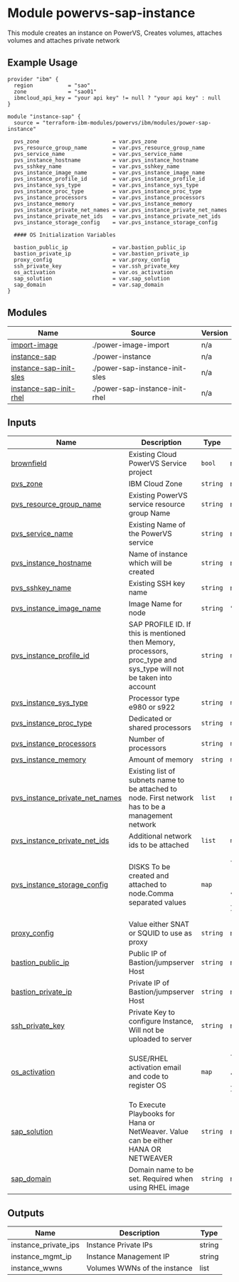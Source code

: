 # Module powervs-sap-instance

This module creates an instance on PowerVS, Creates volumes, attaches volumes and attaches private network

## Example Usage
```
provider "ibm" {
  region           = "sao"
  zone             = "sao01"
  ibmcloud_api_key = "your api key" != null ? "your api key" : null
}

module "instance-sap" {
  source = "terraform-ibm-modules/powervs/ibm/modules/power-sap-instance"
  
  pvs_zone                       = var.pvs_zone
  pvs_resource_group_name        = var.pvs_resource_group_name
  pvs_service_name               = var.pvs_service_name
  pvs_instance_hostname          = var.pvs_instance_hostname
  pvs_sshkey_name                = var.pvs_sshkey_name
  pvs_instance_image_name        = var.pvs_instance_image_name
  pvs_instance_profile_id        = var.pvs_instance_profile_id
  pvs_instance_sys_type          = var.pvs_instance_sys_type
  pvs_instance_proc_type         = var.pvs_instance_proc_type
  pvs_instance_processors        = var.pvs_instance_processors
  pvs_instance_memory            = var.pvs_instance_memory
  pvs_instance_private_net_names = var.pvs_instance_private_net_names
  pvs_instance_private_net_ids   = var.pvs_instance_private_net_ids
  pvs_instance_storage_config    = var.pvs_instance_storage_config
  
  #### OS Initialization Variables
  
  bastion_public_ip              = var.bastion_public_ip
  bastion_private_ip             = var.bastion_private_ip
  proxy_config                   = var.proxy_config
  ssh_private_key                = var.ssh_private_key
  os_activation                  = var.os_activation
  sap_solution                   = var.sap_solution
  sap_domain                     = var.sap_domain
}
```

<!-- BEGINNING OF PRE-COMMIT-TERRAFORM DOCS HOOK -->

## Modules

| Name | Source | Version |
|------|--------|---------|
| <a name="module_import-image"></a> [import-image](#module\_import-image) | ./power-image-import | n/a |
| <a name="module_instance-sap"></a> [instance-sap](#module\_instance-sap) | ./power-instance | n/a |
| <a name="module_instance-sap-init-sles"></a> [instance-sap-init-sles](#module\_instance-sap-init-sles) | ./power-sap-instance-init-sles | n/a |
| <a name="module_instance-sap-init-rhel"></a> [instance-sap-init-rhel](#module\_instance-sap-init-rhel) | ./power-sap-instance-init-rhel | n/a |

## Inputs

| Name | Description | Type | Default | Required |
|------|-------------|------|---------|:--------:|
| <a name="input_brownfield"></a> [brownfield](#input\_brownfield) | Existing Cloud PowerVS Service project | `bool` | n/a | yes |
| <a name="input_pvs_zone"></a> [pvs\_zone](#input\_pvs\_zone) | IBM Cloud Zone | `string` | n/a | yes |
| <a name="input_pvs_resource_group_name"></a> [pvs\_resource\_group\_name](#input\_pvs\_resource\_group\_name) | Existing PowerVS service resource group Name | `string` | n/a | yes |
| <a name="input_pvs_service_name"></a> [pvs\_service\_name](#input\_pvs\_service\_name) | Existing Name of the PowerVS service | `string` | n/a | yes |
| <a name="input_pvs_instance_hostname"></a> [pvs\_instance\_hostname](#input\_pvs\_instance\_hostname) | Name of instance which will be created | `string` | n/a | yes |
| <a name="input_pvs_sshkey_name"></a> [pvs\_sshkey\_name](#input\_pvs\_sshkey\_name) | Existing SSH key name | `string` | n/a | yes |
| <a name="input_pvs_instance_image_name"></a> [pvs\_instance\_image\_name](#input\_pvs\_instance\_image\_name) | Image Name for node | `string` | `"Linux-SUSE-SAP-12-4"` | yes |
| <a name="input_pvs_instance_profile_id"></a> [pvs\_instance\_profile\_id](#input\_pvs\_instance\_profile\_id) | SAP PROFILE ID. If this is mentioned then Memory, processors, proc\_type and sys\_type will not be taken into account | `string` | `null` | optional |
| <a name="input_pvs_instance_sys_type"></a> [pvs\_instance\_sys\_type](#input\_pvs\_instance\_sys\_type) | Processor type e980 or s922 | `string` | `null` | optional |
| <a name="input_pvs_instance_proc_type"></a> [pvs\_instance\_proc\_type](#input\_pvs\_instance\_proc\_type) | Dedicated or shared processors | `string` | `null` | optional |
| <a name="input_pvs_instance_processors"></a> [pvs\_instance\_processors](#input\_pvs\_instance\_processors) | Number of processors | `string` | `null` | optional |
| <a name="input_pvs_instance_memory"></a> [pvs\_instance\_memory](#input\_pvs\_instance\_memory) | Amount of memory | `string` | `null` | optional |
| <a name="input_pvs_instance_private_net_names"></a> [pvs\_instance\_private\_net\_names](#input\_pvs\_instance\_private\_net\_names) | Existing list of subnets name to be attached to node. First network has to be a management network | `list` | n/a | yes |
| <a name="input_pvs_instance_private_net_ids"></a> [pvs\_instance\_private\_net\_ids](#input\_pvs\_instance\_private\_net\_ids) | Additional network ids to be attached | `list` | `null` | optional |
| <a name="input_pvs_instance_storage_config"></a> [pvs\_instance\_storage\_config](#input\_pvs\_instance\_storage\_config) | DISKS To be created and attached to node.Comma separated values | `map` | <pre>{<br>  "counts": "",<br>  "disks_size": "",<br>  "names": "",<br>  "paths": "",<br>  "tiers": ""<br>}</pre> | optional |
| <a name="input_proxy_config"></a> [proxy\_config](#input\_proxy\_config) | Value either SNAT or SQUID to use as proxy | `string` | n/a | yes |
| <a name="input_bastion_public_ip"></a> [bastion\_public\_ip](#input\_bastion\_public\_ip) | Public IP of Bastion/jumpserver Host | `string` | n/a | yes |
| <a name="input_bastion_private_ip"></a> [bastion\_private\_ip](#input\_bastion\_private\_ip) | Private IP of Bastion/jumpserver Host | `string` | n/a | yes |
| <a name="input_ssh_private_key"></a> [ssh\_private\_key](#input\_ssh\_private\_key) | Private Key to configure Instance, Will not be uploaded to server | `string` | n/a | yes |
| <a name="input_os_activation"></a> [os\_activation](#input\_os\_activation) | SUSE/RHEL activation email and code to register OS | `map` | <pre>{<br>  "activation_password": "",<br>  "activation_username": "",<br>  "required": false<br>}</pre> | optional |
| <a name="input_sap_solution"></a> [sap\_solution](#input\_sap\_solution) | To Execute Playbooks for Hana or NetWeaver. Value can be either HANA OR NETWEAVER | `string` | n/a | yes |
| <a name="input_sap_domain"></a> [sap\_domain](#input\_sap\_domain) | Domain name to be set. Required when using RHEL image | `string` | null | yes |
## Outputs

| Name                              | Description                                           | Type   |
|-----------------------------------|-------------------------------------------------------|--------|
| instance\_private\_ips | Instance Private IPs | string |
| instance\_mgmt\_ip | Instance Management IP | string |
| instance\_wwns | Volumes WWNs of the instance | list |


<!-- END OF PRE-COMMIT-TERRAFORM DOCS HOOK -->
